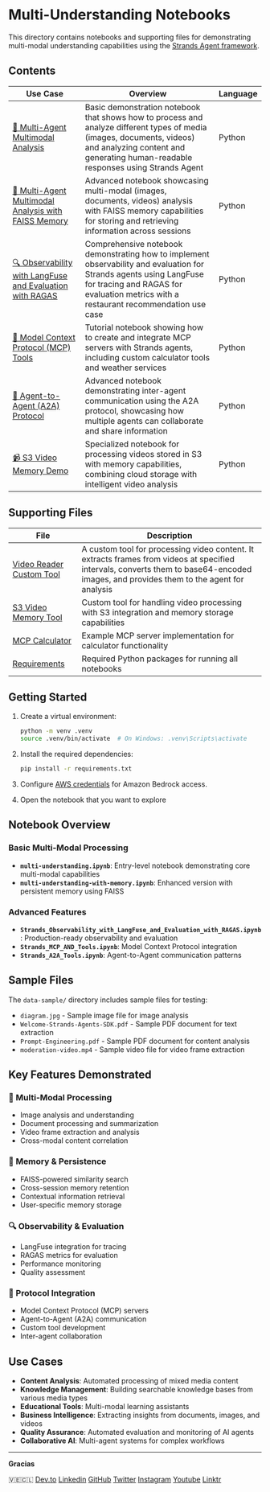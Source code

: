 # Multi-Understanding Notebooks

This directory contains notebooks and supporting files for demonstrating multi-modal understanding capabilities using the [Strands Agent framework](https://strandsagents.com/).

## Contents

| Use Case | Overview | Language |
|----------|----------|----------|
| [🎯 Multi-Agent Multimodal Analysis](multi-understanding.ipynb) | Basic demonstration notebook that shows how to process and analyze different types of media (images, documents, videos) and analyzing content and generating human-readable responses using Strands Agent | Python |
| [🎯 Multi-Agent Multimodal Analysis with FAISS Memory](multi-understanding-with-memory.ipynb) | Advanced notebook showcasing multi-modal (images, documents, videos) analysis with FAISS memory capabilities for storing and retrieving information across sessions | Python |
| [🔍 Observability with LangFuse and Evaluation with RAGAS](Strands_Observability_with_LangFuse_and_Evaluation_with_RAGAS.ipynb) | Comprehensive notebook demonstrating how to implement observability and evaluation for Strands agents using LangFuse for tracing and RAGAS for evaluation metrics with a restaurant recommendation use case | Python |
| [🔧 Model Context Protocol (MCP) Tools](Strands_MCP_AND_Tools.ipynb) | Tutorial notebook showing how to create and integrate MCP servers with Strands agents, including custom calculator tools and weather services | Python |
| [🤝 Agent-to-Agent (A2A) Protocol](Strands_A2A_Tools.ipynb) | Advanced notebook demonstrating inter-agent communication using the A2A protocol, showcasing how multiple agents can collaborate and share information | Python |
| [📹 S3 Video Memory Demo](s3_video_memory_demo.ipynb) | Specialized notebook for processing videos stored in S3 with memory capabilities, combining cloud storage with intelligent video analysis | Python |

## Supporting Files

| File | Description |
|------|-------------|
| [Video Reader Custom Tool](video_reader.py) | A custom tool for processing video content. It extracts frames from videos at specified intervals, converts them to base64-encoded images, and provides them to the agent for analysis |
| [S3 Video Memory Tool](s3_video_memory.py) | Custom tool for handling video processing with S3 integration and memory storage capabilities |
| [MCP Calculator](mcp_calulator.py) | Example MCP server implementation for calculator functionality |
| [Requirements](requirements.txt) | Required Python packages for running all notebooks |

## Getting Started

1. Create a virtual environment:
   ```bash
   python -m venv .venv
   source .venv/bin/activate  # On Windows: .venv\Scripts\activate
   ```

2. Install the required dependencies:
   ```bash
   pip install -r requirements.txt
   ```

3. Configure [AWS credentials](https://docs.aws.amazon.com/cli/v1/userguide/cli-configure-files.html) for Amazon Bedrock access.

4. Open the notebook that you want to explore
  

## Notebook Overview

### Basic Multi-Modal Processing
- **`multi-understanding.ipynb`**: Entry-level notebook demonstrating core multi-modal capabilities
- **`multi-understanding-with-memory.ipynb`**: Enhanced version with persistent memory using FAISS

### Advanced Features
- **`Strands_Observability_with_LangFuse_and_Evaluation_with_RAGAS.ipynb`**: Production-ready observability and evaluation
- **`Strands_MCP_AND_Tools.ipynb`**: Model Context Protocol integration
- **`Strands_A2A_Tools.ipynb`**: Agent-to-Agent communication patterns


## Sample Files

The `data-sample/` directory includes sample files for testing:
- `diagram.jpg` - Sample image file for image analysis
- `Welcome-Strands-Agents-SDK.pdf` - Sample PDF document for text extraction
- `Prompt-Engineering.pdf` - Sample PDF document for content analysis
- `moderation-video.mp4` - Sample video file for video frame extraction

## Key Features Demonstrated

### 🎯 Multi-Modal Processing
- Image analysis and understanding
- Document processing and summarization
- Video frame extraction and analysis
- Cross-modal content correlation

### 🧠 Memory & Persistence
- FAISS-powered similarity search
- Cross-session memory retention
- Contextual information retrieval
- User-specific memory storage

### 🔍 Observability & Evaluation
- LangFuse integration for tracing
- RAGAS metrics for evaluation
- Performance monitoring
- Quality assessment

### 🔧 Protocol Integration
- Model Context Protocol (MCP) servers
- Agent-to-Agent (A2A) communication
- Custom tool development
- Inter-agent collaboration

## Use Cases

- **Content Analysis**: Automated processing of mixed media content
- **Knowledge Management**: Building searchable knowledge bases from various media types
- **Educational Tools**: Multi-modal learning assistants
- **Business Intelligence**: Extracting insights from documents, images, and videos
- **Quality Assurance**: Automated evaluation and monitoring of AI agents
- **Collaborative AI**: Multi-agent systems for complex workflows


---

**Gracias**

🇻🇪🇨🇱 [Dev.to](https://dev.to/elizabethfuentes12) [Linkedin](https://www.linkedin.com/in/lizfue/) [GitHub](https://github.com/elizabethfuentes12/) [Twitter](https://twitter.com/elizabethfue12) [Instagram](https://www.instagram.com/elifue.tech) [Youtube](https://www.youtube.com/channel/UCr0Gnc-t30m4xyrvsQpNp2Q)
[Linktr](https://linktr.ee/elizabethfuentesleone)
